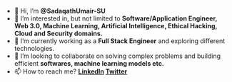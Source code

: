 - 👋 Hi, I’m **@SadaqathUmair-SU**
- 👀 I’m interested in, but not limited to **Software/Application Engineer, Web 3.0, Machine Learning, Artificial Intelligence, Ethical Hacking, Cloud and Security domains.**
- 🌱 I’m currently working as a **Full Stack Engineer** and exploring different technologies.
- 💞️ I’m looking to collaborate on solving complex problems and building efficient **softwares, machine learning models etc.**
- 📫 How to reach me? **[LinkedIn](https://www.linkedin.com/in/sadaqath-umair-hi15) [Twitter](https://twitter.com/Sadaqath_Umair)**

<!---
SadaqathUmair-SU/SadaqathUmair-SU is a ✨ special ✨ repository because its `README.md` (this file) appears on your GitHub profile.
You can click the Preview link to take a look at your changes.
--->
